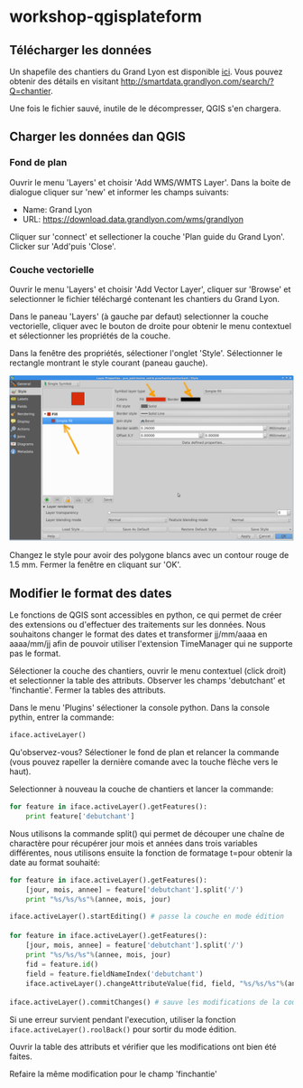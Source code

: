 workshop-qgisplateform
======================


Télécharger les données
-----------------------

Un shapefile des chantiers du Grand Lyon est disponible [ici](http://smartdata.grandlyon.com/smartdata/wp-content/plugins/wp-smartdata/proxy.php?format=Shape-zip&name=pvo_patrimoine_voirie.pvochantierperturbant&commune=&href=https%3A%2F%2Fdownload.data.grandlyon.com%2Fwfs%2Fgrandlyon%3FSERVICE%3DWFS%26REQUEST%3DGetFeature%26typename%3Dpvo_patrimoine_voirie.pvochantierperturbant%26outputformat%3DSHAPEZIP%26VERSION%3D2.0.0%26SRSNAME%3DEPSG%3A3946). Vous pouvez obtenir des détails en visitant http://smartdata.grandlyon.com/search/?Q=chantier.

Une fois le fichier sauvé, inutile de le décompresser, QGIS s'en chargera.


Charger les données dan QGIS
----------------------------

### Fond de plan

Ouvrir le menu 'Layers' et choisir 'Add WMS/WMTS Layer'. Dans la boite de dialogue cliquer sur 'new' et informer les champs suivants:
* Name: Grand Lyon
* URL: https://download.data.grandlyon.com/wms/grandlyon

Cliquer sur 'connect' et sellectioner la couche 'Plan guide du Grand Lyon'. Clicker sur 'Add'puis 'Close'.

### Couche vectorielle

Ouvrir le menu 'Layers' et choisir 'Add Vector Layer', cliquer sur 'Browse' et selectionner le fichier téléchargé contenant les chantiers du Grand Lyon.

Dans le paneau 'Layers' (à gauche par defaut) selectionner la couche vectorielle, cliquer avec le bouton de droite pour obtenir le menu contextuel et sélectionner les propriétés de la couche.

Dans la fenêtre des propriétés, sélectioner l'onglet 'Style'. Sélectionner le rectangle montrant le style courant (paneau gauche).

![Fenêtre des propriétés de la couche](images/layers_properties.png)

Changez le style pour avoir des polygone blancs avec un contour rouge de 1.5 mm. Fermer la fenêtre en cliquant sur 'OK'.


Modifier le format des dates
----------------------------

Le fonctions de QGIS sont accessibles en python, ce qui permet de créer des extensions ou d'effectuer des traitements sur les données. Nous souhaitons changer le format des dates et transformer jj/mm/aaaa en aaaa/mm/jj afin de pouvoir utiliser l'extension TimeManager qui ne supporte pas le format.

Sélectioner la couche des chantiers, ouvrir le menu contextuel (click droit) et selectionner la table des attributs. Observer les champs 'debutchant' et 'finchantie'. Fermer la tables des attributs.



Dans le menu 'Plugins' sélectioner la console python. Dans la console pythin, entrer la commande:

```python
iface.activeLayer()
```
    
Qu'observez-vous? Sélectioner le fond de plan et relancer la commande (vous pouvez rapeller la dernière comande avec la touche flèche vers le haut).

Selectionner à nouveau la couche de chantiers et lancer la commande:

```python
for feature in iface.activeLayer().getFeatures():
    print feature['debutchant']
```
Nous utilisons la commande split() qui permet de découper une chaîne de charactère pour récupérer jour mois et années dans trois variables différentes, nous utilisons ensuite la fonction de formatage t=pour obtenir la date au format souhaité:

```python
for feature in iface.activeLayer().getFeatures():
    [jour, mois, annee] = feature['debutchant'].split('/')
    print "%s/%s/%s"%(annee, mois, jour)
```


```python
iface.activeLayer().startEditing() # passe la couche en mode édition

for feature in iface.activeLayer().getFeatures():
    [jour, mois, annee] = feature['debutchant'].split('/')
    print "%s/%s/%s"%(annee, mois, jour)
    fid = feature.id()
    field = feature.fieldNameIndex('debutchant')
    iface.activeLayer().changeAttributeValue(fid, field, "%s/%s/%s"%(annee, mois, jour))
      
iface.activeLayer().commitChanges() # sauve les modifications de la couche et sort du mode édition
```
Si une erreur survient pendant l'execution, utiliser la fonction ```iface.activeLayer().roolBack()``` pour sortir du mode édition.

Ouvrir la table des attributs et vérifier que les modifications ont bien été faites.

Refaire la même modification pour le champ 'finchantie'






